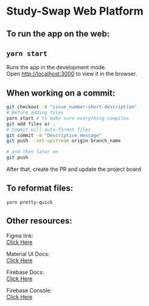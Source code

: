 # Study-Swap Web Platform

## To run the app on the web:

## `yarn start`

Runs the app in the development mode.<br />
Open [http://localhost:3000](http://localhost:3000) to view it in the browser.

## When working on a commit:

```bash
git checkout -b "issue_number-short-description"
# Before adding files
yarn start # to make sure everything compiles
git add files or .
# Commit will auto-format files
git commit -m "Descriptive message"
git push --set-upstream origin branch_name

# and then later on
git push
```

After that, create the PR and update the project board

## To reformat files:

`yarn pretty-quick`

## Other resources:

Figma link: <br />
[Click Here](https://www.figma.com/file/8zw3KBGDJYy8gjxdvF6eYt/StudySwap-Mockup?node-id=0%3A1)

Material UI Docs: <br />
[Click Here](https://material-ui.com/)

Firebase Docs: <br />
[Click Here](https://firebase.google.com/docs)

Firebase Console: <br />
[Click Here](https://console.firebase.google.com/u/0/project/study-swap/overview)
